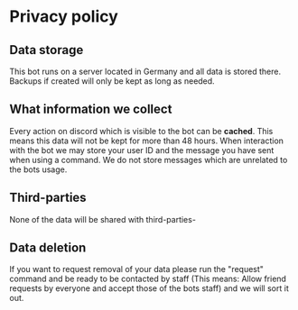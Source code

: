 # Privacy policy
## Data storage
This bot runs on a server located in Germany and all data is stored there. Backups if created will only be kept as long as needed.

## What information we collect
Every action on discord which is visible to the bot can be **cached**. This means this data will not be kept for more than 48 hours.
When interaction with the bot we may store your user ID and the message you have sent when using a command. We do not store messages which are unrelated to the bots usage.

## Third-parties
None of the data will be shared with third-parties-

## Data deletion
If you want to request removal of your data please run the "request" command and be ready to be contacted by staff (This means: Allow friend requests by everyone and accept those of the bots staff) and we will sort it out.